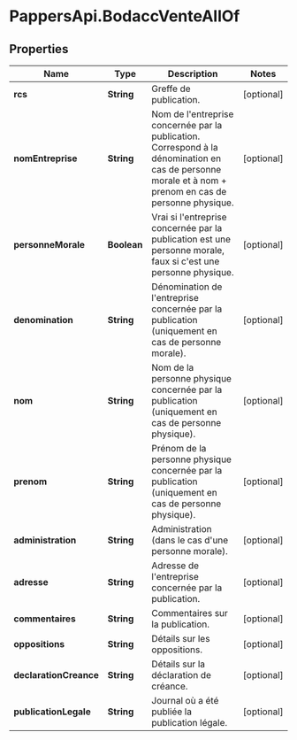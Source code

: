 # PappersApi.BodaccVenteAllOf

## Properties

Name | Type | Description | Notes
------------ | ------------- | ------------- | -------------
**rcs** | **String** | Greffe de publication. | [optional] 
**nomEntreprise** | **String** | Nom de l&#39;entreprise concernée par la publication. Correspond à la dénomination en cas de personne morale et à nom + prenom en cas de personne physique. | [optional] 
**personneMorale** | **Boolean** | Vrai si l&#39;entreprise concernée par la publication est une personne morale, faux si c&#39;est une personne physique. | [optional] 
**denomination** | **String** | Dénomination de l&#39;entreprise concernée par la publication (uniquement en cas de personne morale). | [optional] 
**nom** | **String** | Nom de la personne physique concernée par la publication (uniquement en cas de personne physique). | [optional] 
**prenom** | **String** | Prénom de la personne physique concernée par la publication (uniquement en cas de personne physique). | [optional] 
**administration** | **String** | Administration (dans le cas d&#39;une personne morale). | [optional] 
**adresse** | **String** | Adresse de l&#39;entreprise concernée par la publication. | [optional] 
**commentaires** | **String** | Commentaires sur la publication. | [optional] 
**oppositions** | **String** | Détails sur les oppositions. | [optional] 
**declarationCreance** | **String** | Détails sur la déclaration de créance. | [optional] 
**publicationLegale** | **String** | Journal où a été publiée la publication légale. | [optional] 


